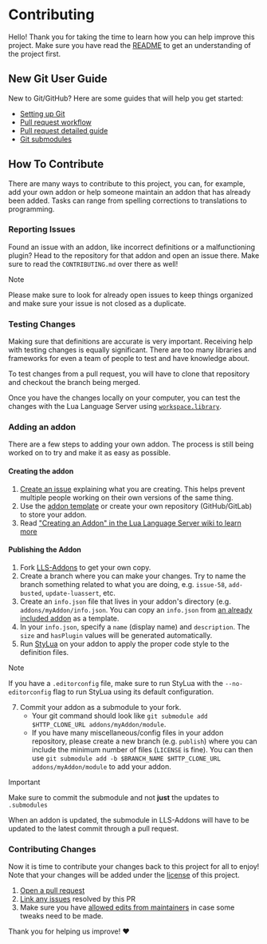 
# Contributing
Hello! Thank you for taking the time to learn how you can help improve this project. Make sure you have read the [README](README.md) to get an understanding of the project first.


## New Git User Guide
New to Git/GitHub? Here are some guides that will help you get started:

- [Setting up Git](https://docs.github.com/en/get-started/quickstart/set-up-git)
- [Pull request workflow](https://docs.github.com/en/get-started/quickstart/github-flow)
- [Pull request detailed guide](https://docs.github.com/en/pull-requests/collaborating-with-pull-requests/getting-started/about-collaborative-development-models)
- [Git submodules](https://www.atlassian.com/git/tutorials/git-submodule)


## How To Contribute
There are many ways to contribute to this project, you can, for example, add your own addon or help someone maintain an addon that has already been added. Tasks can range from spelling corrections to translations to programming.


### Reporting Issues
Found an issue with an addon, like incorrect definitions or a malfunctioning plugin? Head to the repository for that addon and open an issue there. Make sure to read the `CONTRIBUTING.md` over there as well!

> [!NOTE]
> Please make sure to look for already open issues to keep things organized and make sure your issue is not closed as a duplicate.

### Testing Changes
Making sure that definitions are accurate is very important. Receiving help with testing changes is equally significant. There are too many libraries and frameworks for even a team of people to test and have knowledge about.

To test changes from a pull request, you will have to clone that repository and checkout the branch being merged.

Once you have the changes locally on your computer, you can test the changes with the Lua Language Server using [`workspace.library`](https://luals.github.io/wiki/settings#workspacelibrary).

### Adding an addon
There are a few steps to adding your own addon. The process is still being worked on to try and make it as easy as possible.

#### Creating the addon
1. [Create an issue](https://github.com/LuaLS/LLS-Addons/issues/new?template=new_addon.yml) explaining what you are creating. This helps prevent multiple people working on their own versions of the same thing.
2. Use the [addon template](https://github.com/LuaLS/addon-template) or create your own repository (GitHub/GitLab) to store your addon.
3. Read ["Creating an Addon" in the Lua Language Server wiki to learn more](https://luals.github.io/wiki/addons#creating-an-addon)

#### Publishing the Addon
1. Fork [LLS-Addons](https://github.com/LuaLS/LLS-Addons) to get your own copy.
2. Create a branch where you can make your changes. Try to name the branch something related to what you are doing, e.g. `issue-58`, `add-busted`, `update-luassert`, etc.
3. Create an `info.json` file that lives in your addon's directory (e.g. `addons/myAddon/info.json`. You can copy an `info.json` from [an already included addon](https://github.com/LuaLS/LLS-Addons/blob/main/addons/cc-tweaked/info.json) as a template.
4. In your `info.json`, specify a `name` (display name) and `description`. The `size` and `hasPlugin` values will be generated automatically.
5. Run [StyLua](https://github.com/JohnnyMorganz/StyLua) on your addon to apply the proper code style to the definition files.
> [!NOTE]
> If you have a `.editorconfig` file, make sure to run StyLua with the `--no-editorconfig` flag to run StyLua using its default configuration.

7. Commit your addon as a submodule to your fork.
   - Your git command should look like `git submodule add $HTTP_CLONE_URL addons/myAddon/module`.
   - If you have many miscellaneous/config files in your addon repository, please create a new branch (e.g. `publish`) where you can include the minimum number of files (`LICENSE` is fine). You can then use `git submodule add -b $BRANCH_NAME $HTTP_CLONE_URL addons/myAddon/module` to add your addon.

> [!IMPORTANT]
> Make sure to commit the submodule and not **just** the updates to `.submodules`

When an addon is updated, the submodule in LLS-Addons will have to be updated to the latest commit through a pull request.


### Contributing Changes
Now it is time to contribute your changes back to this project for all to enjoy! Note that your changes will be added under the [license](LICENSE) of this project.

1. [Open a pull request](https://github.com/carsakiller/LLS-Addons/pulls)
2. [Link any issues](https://docs.github.com/en/issues/tracking-your-work-with-issues/linking-a-pull-request-to-an-issue) resolved by this PR
3. Make sure you have [allowed edits from maintainers](https://docs.github.com/en/pull-requests/collaborating-with-pull-requests/working-with-forks/allowing-changes-to-a-pull-request-branch-created-from-a-fork) in case some tweaks need to be made.

Thank you for helping us improve! ❤️

